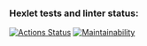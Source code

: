 ### Hexlet tests and linter status:
[![Actions Status](https://github.com/faciledictu/frontend-project-lvl2/workflows/hexlet-check/badge.svg)](https://github.com/faciledictu/frontend-project-lvl2/actions)
[![Maintainability](https://api.codeclimate.com/v1/badges/4d7aaf8e60876fe02041/maintainability)](https://codeclimate.com/github/faciledictu/frontend-project-lvl2/maintainability)
